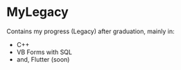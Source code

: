 # MyLegacy
Contains my progress (Legacy) after graduation, mainly in:
- C++
- VB Forms with SQL
- and, Flutter (soon)